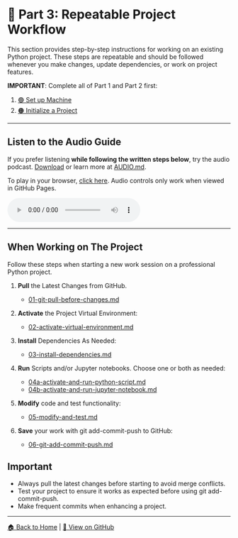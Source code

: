 # 🔵 Part 3: Repeatable Project Workflow

This section provides step-by-step instructions for working on an existing Python project. 
These steps are repeatable and should be followed whenever you make changes, update dependencies, or work on project features.

**IMPORTANT**: Complete all of Part 1 and Part 2 first:
1. [🟢 Set up Machine](https://github.com/denisecase/pro-analytics-01/01-machine-setup/MACHINE-SETUP.md)
2. [🟠 Initialize a Project](https://github.com/denisecase/pro-analytics-01/02-project-initialization/PROJECT-INITIALIZATION.md)

---

## Listen to the Audio Guide  
If you prefer listening **while following the written steps below**, try the audio podcast.
[Download](https://raw.githubusercontent.com/denisecase/pro-analytics-01/main/03-repeatable-workflow/audio/Pro_Python_Setup_and_Workflow_Part3of3_Repeatable_Workflow.mp3) or learn more at [AUDIO.md](./AUDIO.md).

To play in your browser, [click here](https://denisecase.github.io/pro-analytics-01/03-repeatable-workflow/REPEATABLE-WORKFLOW.html).
Audio controls only work when viewed in GitHub Pages.

<audio controls>
  <source src="https://raw.githubusercontent.com/denisecase/pro-analytics-01/main/03-repeatable-workflow/audio/Pro_Python_Setup_and_Workflow_Part3of3_Repeatable_Workflow.mp3" type="audio/mpeg">
  Audio controls not supported. Try clicking the GitHub Pages in the line above. 
</audio>

---

## When Working on The Project

Follow these steps when starting a new work session on a professional Python project.

1. **Pull** the Latest Changes from GitHub. 
   - [01-git-pull-before-changes.md](01-git-pull-before-changes.md)

2. **Activate** the Project Virtual Environment:
   - [02-activate-virtual-environment.md](02-activate-virtual-environment.md)

3. **Install** Dependencies As Needed:
   - [03-install-dependencies.md](03-install-dependencies.md)

4. **Run** Scripts and/or Jupyter notebooks. Choose one or both as needed:  
   - [04a-activate-and-run-python-script.md](04a-activate-and-run-python-script.md)  
   - [04b-activate-and-run-jupyter-notebook.md](04b-activate-and-run-jupyter-notebook.md)

5. **Modify** code and test functionality:
   - [05-modify-and-test.md](05-test-and-make-changes.md)

6. **Save** your work with git add-commit-push to GitHub: 
   - [06-git-add-commit-push.md](06-git-add-commit-push.md)


## Important

- Always pull the latest changes before starting to avoid merge conflicts.
- Test your project to ensure it works as expected before using git add-commit-push.
- Make frequent commits when enhancing a project.

---

[🏠 Back to Home](https://denisecase.github.io/pro-analytics-01/) | [🔗 View on GitHub](https://github.com/denisecase/pro-analytics-01)
